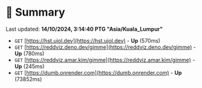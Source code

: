 # 📖 Summary
Last updated: **14/10/2024, 3:14:40 PTG "Asia/Kuala_Lumpur"**

- `GET` [https://hst.ujol.dev](https://hst.ujol.dev) - **Up** (570ms)
- `GET` [https://reddviz.deno.dev/gimme](https://reddviz.deno.dev/gimme) - **Up** (780ms)
- `GET` [https://reddviz.amar.kim/gimme](https://reddviz.amar.kim/gimme) - **Up** (245ms)
- `GET` [https://dumb.onrender.com](https://dumb.onrender.com) - **Up** (73852ms)
